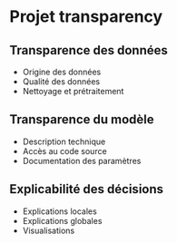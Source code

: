 # Projet transparency

## Transparence des données
- Origine des données
- Qualité des données
- Nettoyage et prétraitement

## Transparence du modèle
- Description technique
- Accès au code source
- Documentation des paramètres

## Explicabilité des décisions
- Explications locales
- Explications globales
- Visualisations

